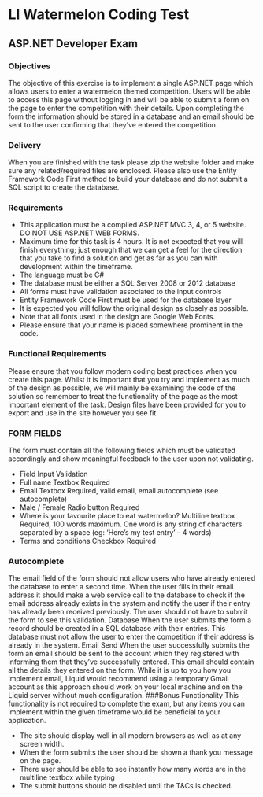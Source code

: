 # LI Watermelon Coding Test

## ASP.NET Developer Exam
### Objectives
The objective of this exercise is to implement a single ASP.NET page which allows users to enter a
watermelon themed competition. Users will be able to access this page without logging in and will be able to
submit a form on the page to enter the competition with their details. Upon completing the form the
information should be stored in a database and an email should be sent to the user confirming that they’ve
entered the competition.
### Delivery
When you are finished with the task please zip the website folder and make sure any related/required files
are enclosed. Please also use the Entity Framework Code First method to build your database and do not
submit a SQL script to create the database.
### Requirements
- This application must be a compiled ASP.NET MVC 3, 4, or 5 website. DO NOT USE ASP.NET
WEB FORMS.
- Maximum time for this task is 4 hours. It is not expected that you will finish everything; just enough
that we can get a feel for the direction that you take to find a solution and get as far as you can with
development within the timeframe.
- The language must be C#
- The database must be either a SQL Server 2008 or 2012 database
- All forms must have validation associated to the input controls
- Entity Framework Code First must be used for the database layer
- It is expected you will follow the original design as closely as possible.
- Note that all fonts used in the design are Google Web Fonts.
- Please ensure that your name is placed somewhere prominent in the code.
### Functional Requirements
Please ensure that you follow modern coding best practices when you create this page. Whilst it is important
that you try and implement as much of the design as possible, we will mainly be examining the code of the
solution so remember to treat the functionality of the page as the most important element of the task. Design
files have been provided for you to export and use in the site however you see fit. 
### FORM FIELDS
The form must contain all the following fields which must be validated accordingly and show meaningful
feedback to the user upon not validating.
- Field Input Validation
- Full name Textbox Required
- Email Textbox Required, valid email, email autocomplete (see autocomplete)
- Male / Female Radio button Required
- Where is your favourite place to eat watermelon? Multiline textbox Required, 100 words maximum. One word is any string of characters separated by a space (eg: ‘Here’s my test entry’ – 4 words)
- Terms and conditions Checkbox Required
### Autocomplete
The email field of the form should not allow users who have already entered the database to enter a second
time. When the user fills in their email address it should make a web service call to the database to check if
the email address already exists in the system and notify the user if their entry has already been received
previously. The user should not have to submit the form to see this validation.
Database
When the user submits the form a record should be created in a SQL database with their entries. This
database must not allow the user to enter the competition if their address is already in the system.
Email Send
When the user successfully submits the form an email should be sent to the account which they registered
with informing them that they’ve successfully entered. This email should contain all the details they entered
on the form. While it is up to you how you implement email, Liquid would recommend using a temporary
Gmail account as this approach should work on your local machine and on the Liquid server without much
configuration.
###Bonus Functionality
This functionality is not required to complete the exam, but any items you can implement within the given
timeframe would be beneficial to your application.
- The site should display well in all modern browsers as well as at any screen width.
- When the form submits the user should be shown a thank you message on the page.
- There user should be able to see instantly how many words are in the multiline textbox while typing
- The submit buttons should be disabled until the T&Cs is checked.
